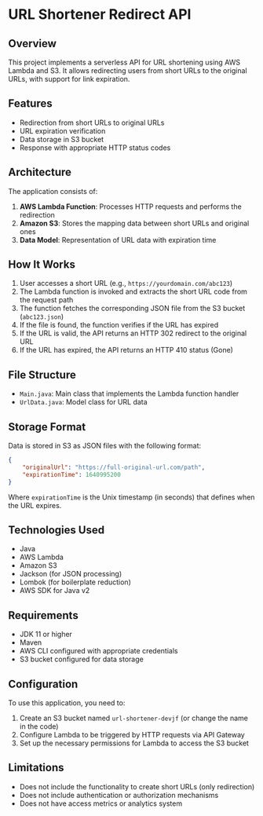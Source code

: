 # URL Shortener Redirect API

## Overview

This project implements a serverless API for URL shortening using AWS Lambda and S3. It allows redirecting users from short URLs to the original URLs, with support for link expiration.

## Features

- Redirection from short URLs to original URLs
- URL expiration verification
- Data storage in S3 bucket
- Response with appropriate HTTP status codes

## Architecture

The application consists of:

1. **AWS Lambda Function**: Processes HTTP requests and performs the redirection
2. **Amazon S3**: Stores the mapping data between short URLs and original ones
3. **Data Model**: Representation of URL data with expiration time

## How It Works

1. User accesses a short URL (e.g., `https://yourdomain.com/abc123`)
2. The Lambda function is invoked and extracts the short URL code from the request path
3. The function fetches the corresponding JSON file from the S3 bucket (`abc123.json`)
4. If the file is found, the function verifies if the URL has expired
5. If the URL is valid, the API returns an HTTP 302 redirect to the original URL
6. If the URL has expired, the API returns an HTTP 410 status (Gone)

## File Structure

- `Main.java`: Main class that implements the Lambda function handler
- `UrlData.java`: Model class for URL data

## Storage Format

Data is stored in S3 as JSON files with the following format:

```json
{
    "originalUrl": "https://full-original-url.com/path",
    "expirationTime": 1640995200
}
```

Where `expirationTime` is the Unix timestamp (in seconds) that defines when the URL expires.

## Technologies Used

- Java
- AWS Lambda
- Amazon S3
- Jackson (for JSON processing)
- Lombok (for boilerplate reduction)
- AWS SDK for Java v2

## Requirements

- JDK 11 or higher
- Maven
- AWS CLI configured with appropriate credentials
- S3 bucket configured for data storage

## Configuration

To use this application, you need to:

1. Create an S3 bucket named `url-shortener-devjf` (or change the name in the code)
2. Configure Lambda to be triggered by HTTP requests via API Gateway
3. Set up the necessary permissions for Lambda to access the S3 bucket

## Limitations

- Does not include the functionality to create short URLs (only redirection)
- Does not include authentication or authorization mechanisms
- Does not have access metrics or analytics system
